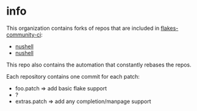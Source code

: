 # info

This organization contains forks of repos that are included in [flakes-community-ci](https://github.com/nix-community/flakes-community-ci):
- [nushell](https://github.com/flake-forks/nushell)
- [nushell](https://github.com/flake-forks/nushell)

This repo also contains the automation that constantly rebases the repos.

Each repository contains one commit for each patch:
 - foo.patch => add basic flake support
 - ?
 - extras.patch => add any completion/manpage support
